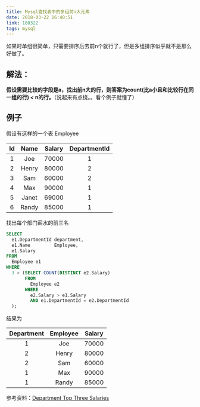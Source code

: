 ```yaml
---
title: Mysql查找表中的多组前n大元素
date: 2018-03-22 16:40:51
link: 180322
tags: mysql
---
```


如果时单组很简单，只需要排序后去前n个就行了，但是多组排序似乎就不是那么好做了。

## 解法：

**假设需要比较的字段是a，找出前n大的行，则答案为count(比a小且和比较行在同一组的行) < n的行。**（说起来有点绕。。看个例子就懂了）

## 例子

 假设有这样的一个表 Employee

| Id | Name  | Salary | DepartmentId |
|:-:|:-:|:-:|:-:|
| 1  | Joe   | 70000  | 1            |
| 2  | Henry | 80000  | 2            |
| 3  | Sam   | 60000  | 2            |
| 4  | Max   | 90000  | 1            |
| 5  | Janet | 69000  | 1            |
| 6  | Randy | 85000  | 1            |

找出每个部门薪水的前三名

```SQL
SELECT
  e1.DepartmentId department,
  e1.Name         Employee,
  e1.Salary
FROM
  Employee e1
WHERE
  3 > (SELECT COUNT(DISTINCT e2.Salary)
       FROM
         Employee e2
       WHERE
         e2.Salary > e1.Salary
         AND e1.DepartmentId = e2.DepartmentId
  );
```

结果为

| Department | Employee | Salary |
|:----------:|:--------:|:------:|
| 1          | Joe      | 70000  |
| 2          | Henry    | 80000  |
| 2          | Sam      | 60000  |
| 1          | Max      | 90000  |
| 1          | Randy    | 85000  |

参考资料：[Department Top Three Salaries](https://leetcode.com/problems/department-top-three-salaries/solution/)
